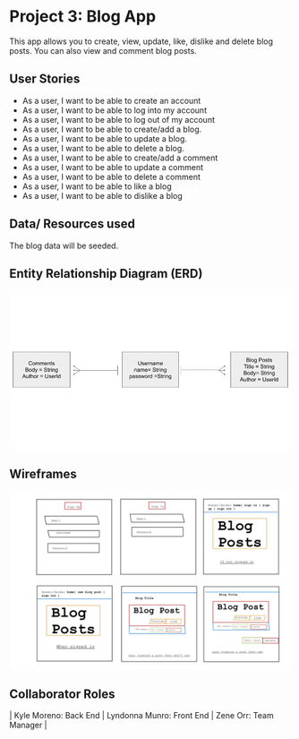 # Project 3: Blog App
This app allows you to create, view, update, like, dislike and delete blog posts. 
You can also view and comment blog posts.

## User Stories 
* As a user, I want to be able to create an account
* As a user, I want to be able to log into my account
* As a user, I want to be able to log out of my account
* As a user, I want to be able to create/add a blog.
* As a user, I want to be able to update a blog.
* As a user, I want to be able to delete a blog.
* As a user, I want to be able to create/add a comment
* As a user, I want to be able to update a comment
* As a user, I want to be able to delete a comment
* As a user, I want to be able to like a blog
* As a user, I want to be able to dislike a blog

## Data/ Resources used
The blog data will be seeded.

## Entity Relationship Diagram (ERD)
![](/Planning_Docs/ERD.png)

## Wireframes
![](/Planning_Docs/project-3-wireframe.jpg)
## Collaborator Roles
| Kyle Moreno: Back End | Lyndonna Munro: Front End | Zene Orr: Team Manager |